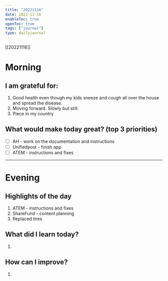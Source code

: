 ```yaml
---
title: "20221116"
date: 2022-11-16
enableToc: true
openToc: true
tags: ["journal"]
type: dailyjournal
---
```

[[20221116]]

# Morning
## I am grateful for:
1. Good health even though my kids sneeze and cough all over the house and spread the disease.
2. Moving forward. Slowly but still.
3. Piece in my country

## What would make today great? (top 3 priorities)
- [ ] AH - work on the documentation and instructions
- [ ] Unifiedpost - finish app
- [ ] ATEM - instructions and fixes

---
# Evening
## Highlights of the day
1. ATEM - instructions and fixes
2. ShareFund - content planning
3. Replaced tires

## What did I learn today?
1.  

## How can I improve?
1.  